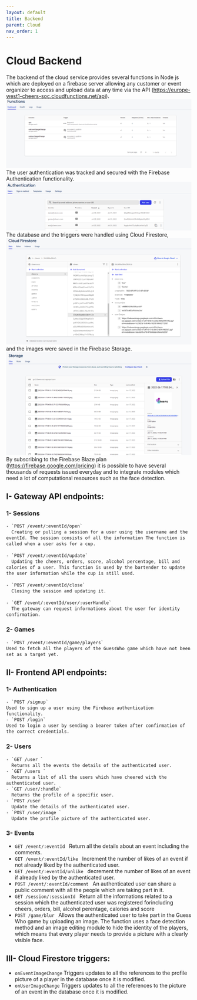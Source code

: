 ```yaml
---
layout: default
title: Backend
parent: Cloud
nav_order: 1
---
```


# Cloud Backend

The backend of the cloud service provides several functions in Node js which are deployed on a firebase server allowing any customer or event organizer to access and upload data at any time via the API (https://europe-west1-cheers-soc.cloudfunctions.net/api). 
![functions](../../../assets/images/functions.png)
The user authentication was tracked and secured with the Firebase Authentication functionality. 
![authentication](../../../assets/images/authentication.png)
The database and the triggers were handled using Cloud Firestore,
![firestore](../../../assets/images/firestore.png)
and the images were saved in the Firebase Storage.
![storage](../../../assets/images/storage.png)
By subscribing to the Firebase Blaze plan (https://firebase.google.com/pricing) it is possible to have several thousands of requests issued everyday and to integrate modules which need a lot of computational resources such as the face detection. 

## I- Gateway API endpoints: 
  ### 1- Sessions
    - `POST /event/:eventId/open`
      Creating or pulling a session for a user using the username and the eventId. The session consists of all the information The function is called when a user asks for a cup.
      
    - `POST /event/:eventId/update`
      Updating the cheers, orders, score, alcohol percentage, bill and calories of a user. This function is used by the bartender to update the user information while the cup is still used.
      
    - `POST /event/:eventId/close`
      Closing the session and updating it.
      
    - `GET /event/:eventId/user/:userHandle`
      The gateway can request informations about the user for identity confirmation.
      
  ### 2- Games
    - `POST /event/:eventId/game/players`
    Used to fetch all the players of the GuessWho game which have not been set as a target yet.


## II- Frontend API endpoints: 
  ### 1- Authentication
    - `POST /signup`
    Used to sign up a user using the Firebase authentication functionality.
    - `POST /login`
    Used to login a user by sending a bearer token after confirmation of the correct credentials.
    
  ### 2- Users
    - `GET /user `
      Returns all the events the details of the authenticated user.
    - `GET /users `
      Returns a list of all the users which have cheered with the authenticated user.
    - `GET /user/:handle`
      Returns the profile of a specific user.
    - `POST /user `
      Update the details of the authenticated user.
    - `POST /user/image `
      Update the profile picture of the authenticated user.

  ### 3- Events
- `GET /event/:eventId `
  Return all the details about an event including the comments.
- `GET /event/:eventId/like `
  Increment the number of likes of an event if not already liked by the authenticated user.
- `GET /event/:eventId/unlike `
  decrement the number of likes of an event if already liked by the authenticated user.
- `POST /event/:eventId/comment `
  An authenticated user can share a public comment with all the people which are taking part in it. 
- `GET /session/:sessionId `
  Return all the informations related to a session which the authenticated user was registered forincluding cheers, orders, bill, alcohol perentage, calories and score
- `POST /game/blur `
  Allows the authenticated user to take part in the Guess Who game by uploading an image. The function uses a face detection method and an image editing module to hide the identity of the players, which means that every player needs to provide a picture with a clearly visible face.
  
## III- Cloud Firestore triggers: 
- `onEventImageChange`
  Triggers updates to all the references to the profile picture of a player in the database once it is modified.
- `onUserImageChange`
  Triggers updates to all the references to the picture of an event in the database once it is modified.
